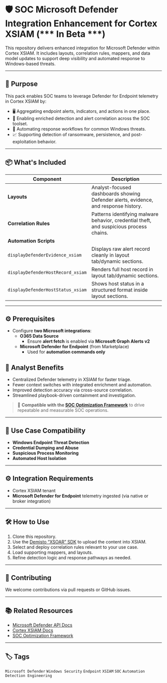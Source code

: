 # 🛡️ SOC Microsoft Defender Integration Enhancement for Cortex XSIAM (*** In Beta ***)

This repository delivers enhanced integration for Microsoft Defender within Cortex XSIAM. It includes layouts, correlation rules, mappers, and data model updates to support deep visibility and automated response to Windows-based threats.

---

## 🚀 Purpose

This pack enables SOC teams to leverage Defender for Endpoint telemetry in Cortex XSIAM by:

- 🖥️ Aggregating endpoint alerts, indicators, and actions in one place.
- 🧠 Enabling enriched detection and alert correlation across the SOC toolset.
- 🔄 Automating response workflows for common Windows threats.
- 📈 Supporting detection of ransomware, persistence, and post-exploitation behavior.

---

## 📦 What's Included

| Component        | Description                                                                 |
|------------------|-----------------------------------------------------------------------------|
| **Layouts**       | Analyst-focused dashboards showing Defender alerts, evidence, and response history. |
| **Correlation Rules** | Patterns identifying malware behavior, credential theft, and suspicious process chains. |
| **Automation Scripts** |  
| `displayDefenderEvidence_xsiam` | Displays raw alert record cleanly in layout tab/dynamic sections. |
| `displayDefenderHostRecord_xsiam` | Renders full host record in layout tab/dynamic sections. |
| `displayDefenderHostStatus_xsiam` | Shows host status in a structured format inside layout sections. |


---

## ⚙️ Prerequisites

- Configure **two Microsoft integrations**:
  - **O365 Data Source**
    - Ensure **alert fetch** is enabled via **Microsoft Graph Alerts v2**
  - **Microsoft Defender for Endpoint** (from Marketplace)
    - Used for **automation commands only**

## 🧠 Analyst Benefits

- Centralized Defender telemetry in XSIAM for faster triage.
- Fewer context switches with integrated enrichment and automation.
- Improved detection accuracy via cross-source correlation.
- Streamlined playbook-driven containment and investigation.

> 🔄 **Compatible with the [SOC Optimization Framework](https://github.com/Palo-Cortex/soc-optimization-framework)** to drive repeatable and measurable SOC operations.

---

## 🔗 Use Case Compatibility

- **Windows Endpoint Threat Detection**
- **Credential Dumping and Abuse**
- **Suspicious Process Monitoring**
- **Automated Host Isolation**

---

## ⚙️ Integration Requirements

- Cortex XSIAM tenant
- **Microsoft Defender for Endpoint** telemetry ingested (via native or broker integration)

---

## 🛠️ How to Use

1. Clone this repository.
2. Use the [Demisto “XSOAR” SDK](https://github.com/demisto/demisto-sdk) to upload the content into XSIAM.
3. Select and deploy correlation rules relevant to your use case.
4. Load supporting mappers, and layouts.
5. Refine detection logic and response pathways as needed.

---

## 🤝 Contributing

We welcome contributions via pull requests or GitHub issues.

---

## 📚 Related Resources

- [Microsoft Defender API Docs](https://learn.microsoft.com/en-us/microsoft-365/security/defender-endpoint/)
- [Cortex XSIAM Docs](https://docs.paloaltonetworks.com/cortex/cortex-xsiam)
- [SOC Optimization Framework](https://github.com/Palo-Cortex/soc-optimization-framework)

---

## 🏷️ Tags

`Microsoft Defender` `Windows Security` `Endpoint` `XSIAM` `SOC` `Automation` `Detection Engineering`
